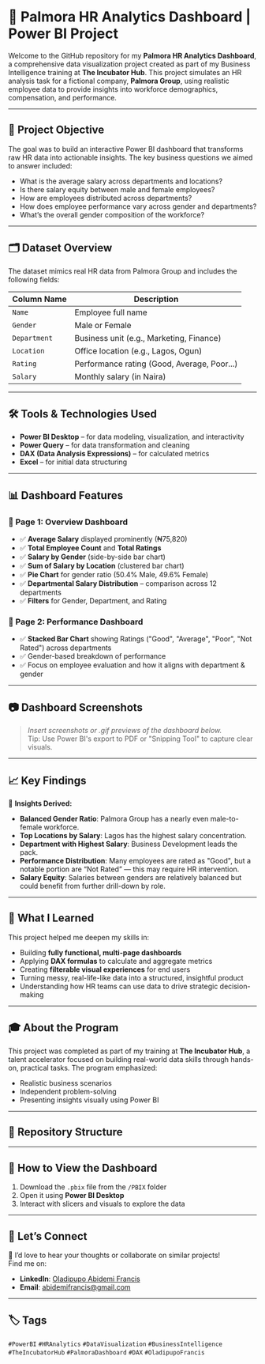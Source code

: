 # 🧠 Palmora HR Analytics Dashboard | Power BI Project

Welcome to the GitHub repository for my **Palmora HR Analytics Dashboard**, a comprehensive data visualization project created as part of my Business Intelligence training at **The Incubator Hub**. This project simulates an HR analysis task for a fictional company, **Palmora Group**, using realistic employee data to provide insights into workforce demographics, compensation, and performance.

---

## 📌 Project Objective

The goal was to build an interactive Power BI dashboard that transforms raw HR data into actionable insights. The key business questions we aimed to answer included:

- What is the average salary across departments and locations?
- Is there salary equity between male and female employees?
- How are employees distributed across departments?
- How does employee performance vary across gender and departments?
- What’s the overall gender composition of the workforce?

---

## 🗂️ Dataset Overview

The dataset mimics real HR data from Palmora Group and includes the following fields:

| Column Name       | Description                                 |
|-------------------|---------------------------------------------|
| `Name`            | Employee full name                          |
| `Gender`          | Male or Female                              |
| `Department`      | Business unit (e.g., Marketing, Finance)    |
| `Location`        | Office location (e.g., Lagos, Ogun)         |
| `Rating`          | Performance rating (Good, Average, Poor...) |
| `Salary`          | Monthly salary (in Naira)                   |

---

## 🛠️ Tools & Technologies Used

- **Power BI Desktop** – for data modeling, visualization, and interactivity
- **Power Query** – for data transformation and cleaning
- **DAX (Data Analysis Expressions)** – for calculated metrics
- **Excel** – for initial data structuring

---

## 📊 Dashboard Features

### 📍 Page 1: Overview Dashboard

- ✅ **Average Salary** displayed prominently (₦75,820)
- ✅ **Total Employee Count** and **Total Ratings**
- ✅ **Salary by Gender** (side-by-side bar chart)
- ✅ **Sum of Salary by Location** (clustered bar chart)
- ✅ **Pie Chart** for gender ratio (50.4% Male, 49.6% Female)
- ✅ **Departmental Salary Distribution** – comparison across 12 departments
- ✅ **Filters** for Gender, Department, and Rating

### 📍 Page 2: Performance Dashboard

- ✅ **Stacked Bar Chart** showing Ratings ("Good", "Average", "Poor", "Not Rated") across departments
- ✅ Gender-based breakdown of performance
- ✅ Focus on employee evaluation and how it aligns with department & gender

---

## 📷 Dashboard Screenshots

> _Insert screenshots or .gif previews of the dashboard below._  
> Tip: Use Power BI's export to PDF or "Snipping Tool" to capture clear visuals.

---

## 📈 Key Findings

🔎 **Insights Derived:**
- **Balanced Gender Ratio**: Palmora Group has a nearly even male-to-female workforce.
- **Top Locations by Salary**: Lagos has the highest salary concentration.
- **Department with Highest Salary**: Business Development leads the pack.
- **Performance Distribution**: Many employees are rated as "Good", but a notable portion are “Not Rated” — this may require HR intervention.
- **Salary Equity**: Salaries between genders are relatively balanced but could benefit from further drill-down by role.

---

## 🧠 What I Learned

This project helped me deepen my skills in:

- Building **fully functional, multi-page dashboards**
- Applying **DAX formulas** to calculate and aggregate metrics
- Creating **filterable visual experiences** for end users
- Turning messy, real-life-like data into a structured, insightful product
- Understanding how HR teams can use data to drive strategic decision-making

---

## 🎓 About the Program

This project was completed as part of my training at **The Incubator Hub**, a talent accelerator focused on building real-world data skills through hands-on, practical tasks. The program emphasized:

- Realistic business scenarios
- Independent problem-solving
- Presenting insights visually using Power BI

---

## 📂 Repository Structure

---

## 🚀 How to View the Dashboard

1. Download the `.pbix` file from the `/PBIX` folder
2. Open it using **Power BI Desktop**
3. Interact with slicers and visuals to explore the data

---

## 🤝 Let’s Connect

📩 I’d love to hear your thoughts or collaborate on similar projects!  
Find me on:

- **LinkedIn**: [Oladipupo Abidemi Francis](www.linkedin.com/in/fran7safe)
- **Email**: abidemifrancis@gmail.com

---

## 🏷️ Tags

`#PowerBI` `#HRAnalytics` `#DataVisualization` `#BusinessIntelligence` `#TheIncubatorHub` `#PalmoraDashboard` `#DAX` `#OladipupoFrancis`



